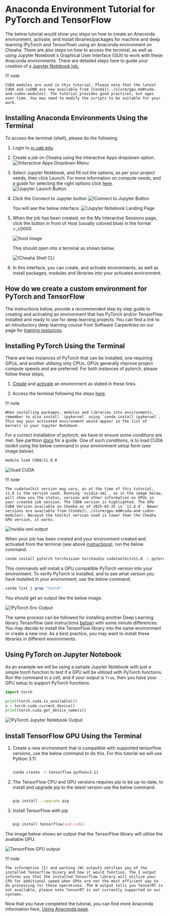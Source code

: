 # Anaconda Environment Tutorial for PyTorch and TensorFlow

The below tutorial would show you steps on how to create an Anaconda environment, activate, and install libraries/packages for machine and deep learning (PyTorch and Tensorflow) using an Anaconda environment on Cheaha. There are also steps on how to access the terminal, as well as using Jupyter Notebook's Graphical User Interface (GUI) to work with these Anaconda environments. There are detailed steps here to guide your creation of a [Jupyter Notebook job.](../open_ondemand/ood_layout.md#interactive-apps)

<!-- markdownlint-disable MD046 -->
!!! note

    CUDA modules are used in this tutorial. Please note that the latest CUDA and cuDNN are now available from [Conda](../slurm/gpu.md#cuda-and-cudnn-modules). The tutorial provides good practices, but ages over time. You may need to modify the scripts to be suitable for your work.
<!-- markdownlint-enable MD046 -->

## Installing Anaconda Environments Using the Terminal

To access the terminal (shell), please do the following.

1. Login to [rc.uab.edu](https://rc.uab.edu)

1. Create a job on Cheaha using the Interactive Apps dropdown option.![!Interactive Apps Dropdown Menu](images/interactive_dropdown.png)

1. Select Jupyter Notebook, and fill out the options, as per your project needs, then click Launch.  For more information on compute needs, and a guide for selecting the right options click [here](../job_efficiency.md#estimating-compute-resources). ![!Jupyter Launch Button](images/jupyter_launch.png)

1. Click the Connect to Jupyter button ![!Connect to Jupyter Button](images/connect_to_jupyt_button.png)

    You will see the below interface. ![!Jupyter Notebook Landing Page](images/jupyter_landing_page.png)

1. When the job has been created, on the My Interactive Sessions page, click the button in front of Host (usually colored blue) in the format >_c0000.

    ![!host image](images/cheaha_shell_button.png)

    This should open into a terminal as shown below.

    ![!Cheaha Shell CLI](images/cheaha_shell_cli.png)

1. In this interface, you can create, and activate environments, as well as install packages, modules and libraries into your activated environment.

## How do we create a custom environment for PyTorch and TensorFlow

The instructions below, provide a recommended step by step guide to creating and activating an environment that has PyTorch and/or TensorFlow installed and ready to use for deep learning projects. You can find a link to an introductory deep learning course from Software Carpentries on our page for [training resources](../../education/training_resources.md#the-carpentries).

## Installing PyTorch Using the Terminal

There are two instances of PyTorch that can be installed, one requiring GPUs, and another utilising only CPUs. GPUs generally improve project compute speeds and are preferred. For both instances of pytorch, please follow these steps;

1. [Create](../../workflow_solutions/using_anaconda.md#create-an-environment) and [activate](../../workflow_solutions/using_anaconda.md#activate-an-environment) an environment as stated in these links.

1. Access the terminal following the steps [here](#installing-anaconda-environments-using-the-terminal).

<!-- markdownlint-disable MD046 -->
!!! note

    When installing packages, modules and libraries into environments, remember to also install `ipykernel` using `conda install ipykernel`. This way your activated environment would appear in the list of kernels in your Jupyter Notebook.

<!-- markdownlint-enable MD046 -->

For a correct installation of pytorch, we have to ensure some conditions are met. See partition [docs](../hardware.md#details) for a guide. One of such conditions, is to load CUDA toolkit using the below command in your environment setup form (see image below).

```bash
module load CUDA/11.8.0

```

![!load CUDA](images/module_load_cuda.png)

<!-- markdownlint-disable MD046 -->
!!! note

    The cudatoolkit version may vary, as at the time of this tutorial, 11.8 is the version used. Running `nvidia-smi`, as in the image below, will show you the status, version and other information on GPUs in your created job session. The CUDA version is highlighted. The GPU CUDA Version available on Cheaha as of 2025-02-25 is `12.6.0`. Newer versions are available from [Conda](../slurm/gpu.md#cuda-and-cudnn-modules). Because the toolkit version used is lower than the Cheaha GPU version, it works.
<!-- markdownlint-enable MD046 -->

![!nvidia-smi output](images/CudaVersion.png)

When your job has been created and your environment created and activated from the terminal (see above [instructions](../../workflow_solutions/using_anaconda.md#create-an-environment)), run the below command.

```bash
conda install pytorch torchvision torchaudio cudatoolkit=11.8 -c pytorch -c nvidia

```

This commands will install a GPU compatible PyTorch version into your environment. To verify PyTorch is installed, and to see what version you have installed in your environment, use the below command.

```bash
conda list | grep "torch"

```

You should get an output like the below image.

![!PyTorch Env Output](images/pytorchversion_output.png)

The same process can be followed for installing another Deep Learning library Tensorflow (see instructions [below](#install-tensorflow-gpu-using-the-terminal)) with some minute differences. You may decide to install the TensorFlow library into the same environment or create a new one. As a best practice, you may want to install these libraries in different environments.

## Using PyTorch on Jupyter Notebook

As an example we will be using a sample Jupyter Notebook with just a simple torch function to test if a GPU will be utilized with PyTorch functions. Run the command in a cell, and if your output is `True`, then you have your GPU setup to support PyTorch functions.

```python
import torch

print(torch.cuda.is_available())
x = torch.cuda.current_device()
print(torch.cuda.get_device_name(x))

```

![!PyTorch Jupyter Notebook Output](images/pytorch_output.png)

## Install TensorFlow GPU Using the Terminal

1. Create a new environment that is compatible with supported tensorflow versions, use the below command to do this. For this tutorial we will use Python 3.11.

    ```bash

    conda create -n tensorflow python=3.11

    ```

1. The TensorFlow CPU and GPU versions requires pip to be up-to-date, to install and upgrade pip to the latest version use the below command.

    ```bash

    pip install --upgrade pip

    ```

1. Install TensorFlow with pip

    ```bash

    pip install tensorflow[and-cuda]

    ```

The image below shows an output that the TensorFlow library will utilize the available GPU.

![TensorFlow GPU output](images/tensor_gpu.png)

<!-- markdownlint-disable MD046 -->
!!! note

    The information (I) and warning (W) outputs notifies you of the installed Tensorflow binary and how it would function. The I output informs you that the installed Tensorflow library will utilize your CPU for additional speed when GPUs are not the most efficient way to do processing for these operations. The W output tells you TensorRT is not available, please note TensorRT is not currently supported on our systems.
<!-- markdownlint-enable MD046 -->

Now that you have completed the tutorial, you can find more Anaconda information here, [Using Anaconda page](../../workflow_solutions/using_anaconda.md#anaconda).
